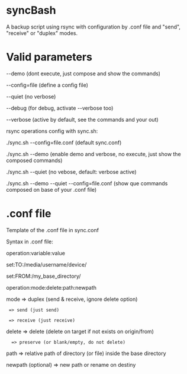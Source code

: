 # syncBash

A backup script using rsync with configuration by .conf file and  "send", "receive" or "duplex" modes.

# Valid parameters
--demo (dont execute, just compose and show the commands)

--config=file (define a config file)

--quiet (no verbose)

--debug (for debug, activate --verbose too)

--verbose (active by default, see the commands and your out)


rsync operations config with sync.sh:

./sync.sh --config=file.conf  (default sync.conf)

./sync.sh --demo (enable demo and verbose, no execute, just show the composed commands)

./sync.sh --quiet (no vebose, default: verbose active)

./sync.sh --demo --quiet --config=file.conf (show que commands composed on base of your .conf file)


# .conf file
Template of the .conf file in sync.conf


Syntax in .conf file:


operation:variable:value

set:TO:/media/username/device/

set:FROM:/my_base_directory/



operation:mode:delete:path:newpath

mode => duplex (send & receive, ignore delete option) 

     => send (just send)
     
     => receive (just receive)
     
delete => delete (delete on target if not exists on origin/from)

      => preserve (or blank/empty, do not delete)
      
path => relative path of directory (or file) inside the base directory

newpath (optional) => new path or rename on destiny
